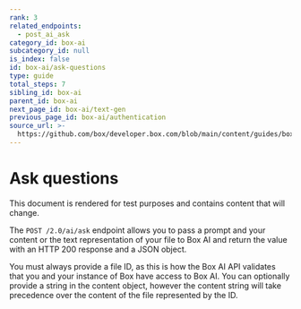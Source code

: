 ```yaml
---
rank: 3
related_endpoints:
  - post_ai_ask
category_id: box-ai
subcategory_id: null
is_index: false
id: box-ai/ask-questions
type: guide
total_steps: 7
sibling_id: box-ai
parent_id: box-ai
next_page_id: box-ai/text-gen
previous_page_id: box-ai/authentication
source_url: >-
  https://github.com/box/developer.box.com/blob/main/content/guides/box-ai/ask-questions.md
---
```

# Ask questions

<Message type="warning">

This document is rendered for test purposes and contains content that
will change.

</Message>

The `POST /2.0/ai/ask` endpoint allows you to pass
a prompt and your content or the text representation
of your file to Box AI and return the
value with an HTTP 200 response and a JSON object.

You must always provide a file ID, as this
is how the Box AI API validates that you and
your instance of Box have access to Box AI.
You can optionally provide a string in
the content object, however the content string
will take precedence over the content of the file represented by the ID.